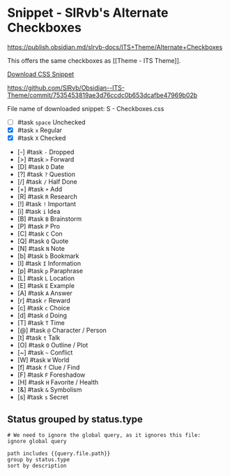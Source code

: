 # Snippet - SlRvb's Alternate Checkboxes

<https://publish.obsidian.md/slrvb-docs/ITS+Theme/Alternate+Checkboxes>

This offers the same checkboxes as [[Theme - ITS Theme]].

[Download CSS Snippet](https://github.com/SlRvb/Obsidian--ITS-Theme/blob/main/Snippets/S%20-%20Checkboxes.css)

<https://github.com/SlRvb/Obsidian--ITS-Theme/commit/7535453819ae3d76ccdc0b653dcafbe47969b02b>

File name of downloaded snippet: S - Checkboxes.css

<!-- placeholder to force blank line before included text --><!-- include: DocsSamplesForStatuses.test.Theme_ITS_Tasks.approved.md -->

- [ ] #task `space` Unchecked
- [x] #task `x` Regular
- [X] #task `X` Checked
- [-] #task `-` Dropped
- [>] #task `>` Forward
- [D] #task `D` Date
- [?] #task `?` Question
- [/] #task `/` Half Done
- [+] #task `+` Add
- [R] #task `R` Research
- [!] #task `!` Important
- [i] #task `i` Idea
- [B] #task `B` Brainstorm
- [P] #task `P` Pro
- [C] #task `C` Con
- [Q] #task `Q` Quote
- [N] #task `N` Note
- [b] #task `b` Bookmark
- [I] #task `I` Information
- [p] #task `p` Paraphrase
- [L] #task `L` Location
- [E] #task `E` Example
- [A] #task `A` Answer
- [r] #task `r` Reward
- [c] #task `c` Choice
- [d] #task `d` Doing
- [T] #task `T` Time
- [@] #task `@` Character / Person
- [t] #task `t` Talk
- [O] #task `O` Outline / Plot
- [~] #task `~` Conflict
- [W] #task `W` World
- [f] #task `f` Clue / Find
- [F] #task `F` Foreshadow
- [H] #task `H` Favorite / Health
- [&] #task `&` Symbolism
- [s] #task `s` Secret

<!-- placeholder to force blank line after included text --><!-- endInclude -->

## Status grouped by status.type

```tasks
# We need to ignore the global query, as it ignores this file:
ignore global query

path includes {{query.file.path}}
group by status.type
sort by description
```
